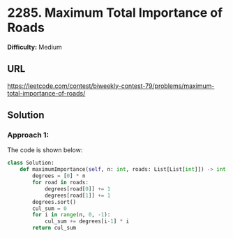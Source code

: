 # 2285. Maximum Total Importance of Roads
**Difficulty:** Medium

## URL

https://leetcode.com/contest/biweekly-contest-79/problems/maximum-total-importance-of-roads/

## Solution

### Approach 1:

The code is shown below:

```python
class Solution:
    def maximumImportance(self, n: int, roads: List[List[int]]) -> int:
        degrees = [0] * n
        for road in roads:
            degrees[road[0]] += 1
            degrees[road[1]] += 1
        degrees.sort()
        cul_sum = 0
        for i in range(n, 0, -1):
            cul_sum += degrees[i-1] * i
        return cul_sum
```


